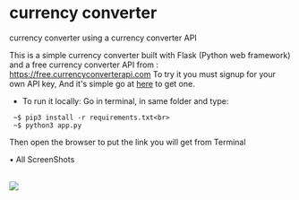 # currency converter
 currency converter using a currency converter API


This is a simple currency converter built with Flask (Python web framework) and a free currency converter API from : https://free.currencyconverterapi.com
To try it you must signup for your own API key, 
And it's simple go at <a href="https://free.currencyconverterapi.com/free-api-key">here</a> to get one.

* To run it locally: Go in terminal, in same folder and type:<br>

```
 ~$ pip3 install -r requirements.txt<br>
 ~$ python3 app.py
```
Then open the browser to put the link you will get from Terminal

• All ScreenShots

<br>
<img src="https://github.com/r-e-d-ant/currency-converter/blob/main/Screen%20Shot%202021-02-23%20at%2011.26.50%20PM.png"/>
<br>
